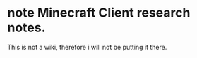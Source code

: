 # note Minecraft Client research notes. 
This is not a wiki, therefore i will not be putting it there.